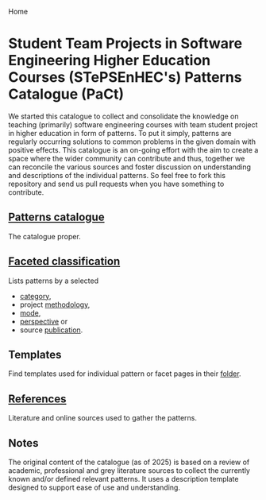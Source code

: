 Home
# Student Team Projects in Software Engineering Higher Education Courses (STePSEnHEC's) Patterns Catalogue (PaCt)

We started this catalogue to collect and consolidate the knowledge on teaching (primarily) software engineering courses with team student project in higher education in form of patterns. To put it simply, patterns are regularly occurring solutions to common problems in the given domain with positive effects.  This catalogue is an on-going effort with the aim to create a space where the wider community can contribute and thus, together we can reconcile the various sources and foster discussion on understanding and descriptions of the individual patterns. So feel free to fork this repository and send us pull requests when you have something to contribute.

## [Patterns catalogue](Patterns_catalogue.md)

The catalogue proper.

## [Faceted classification](catalogue/facets/facets.md)

Lists patterns by a selected
- [category](catalogue/facets/categories/categories.md),
- project [methodology](catalogue/facets/methodologies/methodologies.md),
- [mode](catalogue/facets/modes/modes.md),
- [perspective](catalogue/facets/perspectives/perspectives.md) or
- source [publication](catalogue/facets/publications/publications.md).

## Templates

Find templates used for individual pattern or facet pages in their [folder](templates).

## [References](References.md)

Literature and online sources used to gather the patterns.

## Notes

The original content of the catalogue (as of 2025) is based on a review of academic, professional and grey literature sources to collect the currently known and/or defined relevant patterns.  It uses a description template designed to support ease of use and understanding.  
